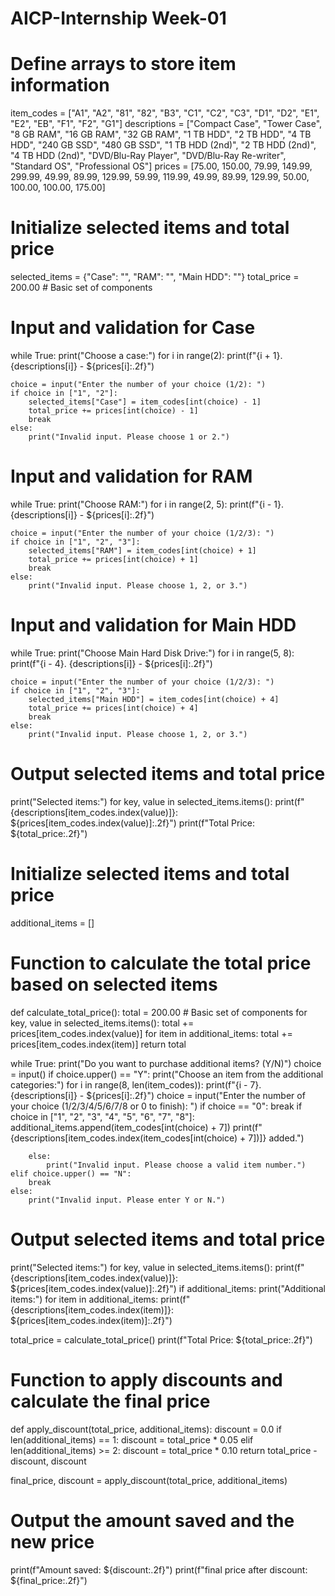 # AICP-Internship Week-01
# Define arrays to store item information
item_codes = ["A1", "A2", "81", "82", "B3", "C1", "C2", "C3", "D1", "D2", "E1", "E2", "EB", "F1", "F2", "G1"]
descriptions = ["Compact Case", "Tower Case", "8 GB RAM", "16 GB RAM", "32 GB RAM", "1 TB HDD", "2 TB HDD", "4 TB HDD",
                "240 GB SSD", "480 GB SSD", "1 TB HDD (2nd)", "2 TB HDD (2nd)", "4 TB HDD (2nd)", "DVD/Blu-Ray Player",
                "DVD/Blu-Ray Re-writer", "Standard OS", "Professional OS"]
prices = [75.00, 150.00, 79.99, 149.99, 299.99, 49.99, 89.99, 129.99, 59.99, 119.99, 49.99, 89.99, 129.99, 50.00,
          100.00, 100.00, 175.00]

# Initialize selected items and total price
selected_items = {"Case": "", "RAM": "", "Main HDD": ""}
total_price = 200.00  # Basic set of components

# Input and validation for Case
while True:
    print("Choose a case:")
    for i in range(2):
        print(f"{i + 1}. {descriptions[i]} - ${prices[i]:.2f}")

    choice = input("Enter the number of your choice (1/2): ")
    if choice in ["1", "2"]:
        selected_items["Case"] = item_codes[int(choice) - 1]
        total_price += prices[int(choice) - 1]
        break
    else:
        print("Invalid input. Please choose 1 or 2.")

# Input and validation for RAM
while True:
    print("Choose RAM:")
    for i in range(2, 5):
        print(f"{i - 1}. {descriptions[i]} - ${prices[i]:.2f}")

    choice = input("Enter the number of your choice (1/2/3): ")
    if choice in ["1", "2", "3"]:
        selected_items["RAM"] = item_codes[int(choice) + 1]
        total_price += prices[int(choice) + 1]
        break
    else:
        print("Invalid input. Please choose 1, 2, or 3.")

# Input and validation for Main HDD
while True:
    print("Choose Main Hard Disk Drive:")
    for i in range(5, 8):
        print(f"{i - 4}. {descriptions[i]} - ${prices[i]:.2f}")

    choice = input("Enter the number of your choice (1/2/3): ")
    if choice in ["1", "2", "3"]:
        selected_items["Main HDD"] = item_codes[int(choice) + 4]
        total_price += prices[int(choice) + 4]
        break
    else:
        print("Invalid input. Please choose 1, 2, or 3.")

# Output selected items and total price
print("Selected items:")
for key, value in selected_items.items():
    print(f"{descriptions[item_codes.index(value)]}: ${prices[item_codes.index(value)]:.2f}")
print(f"Total Price: ${total_price:.2f}")
# Initialize selected items and total price
additional_items = []

# Function to calculate the total price based on selected items
def calculate_total_price():
    total = 200.00  # Basic set of components
    for key, value in selected_items.items():
        total += prices[item_codes.index(value)]
    for item in additional_items:
        total += prices[item_codes.index(item)]
    return total

while True:
    print("Do you want to purchase additional items? (Y/N)")
    choice = input()
    if choice.upper() == "Y":
        print("Choose an item from the additional categories:")
        for i in range(8, len(item_codes)):
            print(f"{i - 7}. {descriptions[i]} - ${prices[i]:.2f}")
        choice = input("Enter the number of your choice (1/2/3/4/5/6/7/8 or 0 to finish): ")
        if choice == "0":
            break
        if choice in ["1", "2", "3", "4", "5", "6", "7", "8"]:
            additional_items.append(item_codes[int(choice) + 7])
            print(f"{descriptions[item_codes.index(item_codes[int(choice) + 7])]} added.")

        else:
            print("Invalid input. Please choose a valid item number.")
    elif choice.upper() == "N":
        break
    else:
        print("Invalid input. Please enter Y or N.")

# Output selected items and total price
print("Selected items:")
for key, value in selected_items.items():
    print(f"{descriptions[item_codes.index(value)]}: ${prices[item_codes.index(value)]:.2f}")
if additional_items:
    print("Additional items:")
    for item in additional_items:
        print(f"{descriptions[item_codes.index(item)]}: ${prices[item_codes.index(item)]:.2f}")

total_price = calculate_total_price()
print(f"Total Price: ${total_price:.2f}")
# Function to apply discounts and calculate the final price
def apply_discount(total_price, additional_items):
    discount = 0.0
    if len(additional_items) == 1:
        discount = total_price * 0.05
    elif len(additional_items) >= 2:
        discount = total_price * 0.10
    return total_price - discount, discount

final_price, discount = apply_discount(total_price, additional_items)

# Output the amount saved and the new price
print(f"Amount saved: ${discount:.2f}")
print(f"final price after discount: ${final_price:.2f}")
